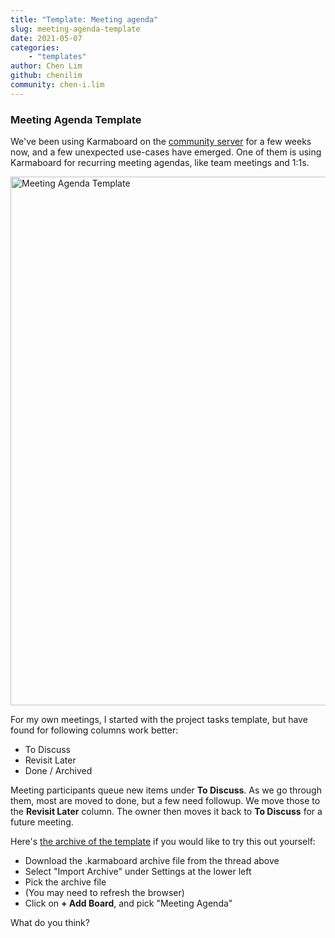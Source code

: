 ```yaml
---
title: "Template: Meeting agenda"
slug: meeting-agenda-template
date: 2021-05-07
categories:
    - "templates"
author: Chen Lim
github: chenilim
community: chen-i.lim
---
```


### Meeting Agenda Template

We've been using Karmaboard on the [community server](https://github.com/mattermost/karmaboard/discussions/349) for a few weeks now, and a few unexpected use-cases have emerged. One of them is using Karmaboard for recurring meeting agendas, like team meetings and 1:1s.

<img width="846" alt="Meeting Agenda Template" src="https://user-images.githubusercontent.com/46905241/117484632-35b60b00-af1c-11eb-82c7-89e753a160cf.png">

For my own meetings, I started with the project tasks template, but have found for following columns work better:
* To Discuss
* Revisit Later
* Done / Archived

Meeting participants queue new items under **To Discuss**. As we go through them, most are moved to done, but a few need followup. We move those to the **Revisit Later** column. The owner then moves it back to **To Discuss** for a future meeting.

Here's [the archive of the template](https://community.mattermost.com/core/pl/5qo11pe837ykue15bne9ke1snc) if you would like to try this out yourself:
* Download the .karmaboard archive file from the thread above
* Select "Import Archive" under Settings at the lower left
* Pick the archive file
* (You may need to refresh the browser)
* Click on **+ Add Board**, and pick "Meeting Agenda"

What do you think?
